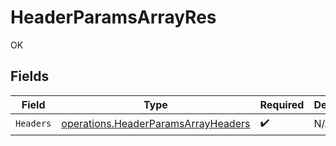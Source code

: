 # HeaderParamsArrayRes

OK


## Fields

| Field                                                                                             | Type                                                                                              | Required                                                                                          | Description                                                                                       |
| ------------------------------------------------------------------------------------------------- | ------------------------------------------------------------------------------------------------- | ------------------------------------------------------------------------------------------------- | ------------------------------------------------------------------------------------------------- |
| `Headers`                                                                                         | [operations.HeaderParamsArrayHeaders](../../../pkg/models/operations/headerparamsarrayheaders.md) | :heavy_check_mark:                                                                                | N/A                                                                                               |